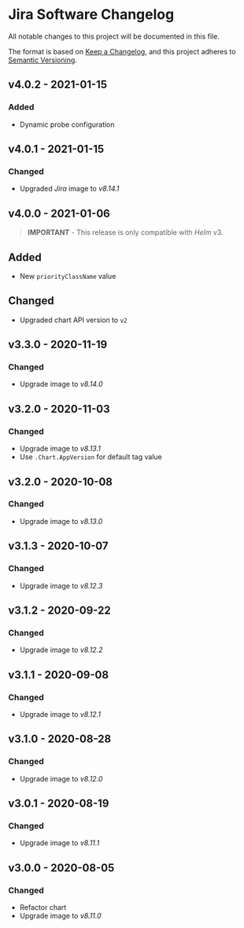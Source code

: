 # Jira Software Changelog

All notable changes to this project will be documented in this file.

The format is based on [Keep a Changelog](https://keepachangelog.com/en/1.0.0/),
and this project adheres to [Semantic Versioning](https://semver.org/spec/v2.0.0.html).

<!-- ## [UNRELEASED]
### Added
### Changed
### Deprecated
### Removed -->

## v4.0.2 - 2021-01-15

### Added

- Dynamic probe configuration

## v4.0.1 - 2021-01-15

### Changed

- Upgraded _Jira_ image to _v8.14.1_

## v4.0.0 - 2021-01-06

> **IMPORTANT** - This release is only compatible with _Helm_ v3.

## Added

- New `priorityClassName` value

## Changed

- Upgraded chart API version to `v2`

## v3.3.0 - 2020-11-19

### Changed

- Upgrade image to _v8.14.0_

## v3.2.0 - 2020-11-03

### Changed

- Upgrade image to _v8.13.1_
- Use `.Chart.AppVersion` for default tag value

## v3.2.0 - 2020-10-08

### Changed

- Upgrade image to _v8.13.0_

## v3.1.3 - 2020-10-07

### Changed

- Upgrade image to _v8.12.3_

## v3.1.2 - 2020-09-22

### Changed

- Upgrade image to _v8.12.2_

## v3.1.1 - 2020-09-08

### Changed

- Upgrade image to _v8.12.1_

## v3.1.0 - 2020-08-28

### Changed

- Upgrade image to _v8.12.0_

## v3.0.1 - 2020-08-19

### Changed

- Upgrade image to _v8.11.1_

## v3.0.0 - 2020-08-05

### Changed

- Refactor chart
- Upgrade image to _v8.11.0_
